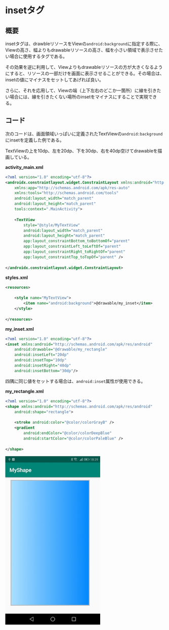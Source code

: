 


# insetタグ

## 概要

insetタグは、drawbleリソースをViewの`android:background`に指定する際に、Viewの高さ、幅よりもdrawableリソースの高さ、幅を小さい領域で表示させたい場合に使用するタグである。

その効果を逆に利用して、Viewよりもdrawableリソースの方が大きくなるようにすると、リソースの一部だけを画面に表示させることができる。その場合は、insetの値にマイナスをセットしてあげれば良い。

さらに、それを応用して、Viewの端（上下左右のどこか一箇所）に線を引きたい場合には、線を引きたくない場所のinsetをマイナスにすることで実現できる。


## コード

次のコードは、画面領域いっぱいに定義されたTextViewの`android:background`にinsetを定義した例である。

TextViewの上を10dp、左を20dp、下を30dp、右を40dp空けてdrawableを描画している。


**activity_main.xml**

```xml
<?xml version="1.0" encoding="utf-8"?>
<androidx.constraintlayout.widget.ConstraintLayout xmlns:android="http://schemas.android.com/apk/res/android"
    xmlns:app="http://schemas.android.com/apk/res-auto"
    xmlns:tools="http://schemas.android.com/tools"
    android:layout_width="match_parent"
    android:layout_height="match_parent"
    tools:context=".MainActivity">

    <TextView
        style="@style/MyTextView"
        android:layout_width="match_parent"
        android:layout_height="match_parent"
        app:layout_constraintBottom_toBottomOf="parent"
        app:layout_constraintLeft_toLeftOf="parent"
        app:layout_constraintRight_toRightOf="parent"
        app:layout_constraintTop_toTopOf="parent" />

</androidx.constraintlayout.widget.ConstraintLayout>
```


**styles.xml**

```xml
<resources>

    <style name="MyTextView">
        <item name="android:background">@drawable/my_inset</item>
    </style>

</resources>

```


**my_inset.xml**

```xml
<?xml version="1.0" encoding="utf-8"?>
<inset xmlns:android="http://schemas.android.com/apk/res/android"
    android:drawable="@drawable/my_rectangle"
    android:insetLeft="20dp"
    android:insetTop="10dp"
    android:insetRight="40dp"
    android:insetBottom="30dp"/>
```

四隅に同じ値をセットする場合は、`android:inset`属性が使用できる。


**my_rectangle.xml**

```xml
<?xml version="1.0" encoding="utf-8"?>
<shape xmlns:android="http://schemas.android.com/apk/res/android"
    android:shape="rectangle">

    <stroke android:color="@color/colorGrayB" />
    <gradient
        android:endColor="@color/colorDeepBlue"
        android:startColor="@color/colorPaleBlue" />

</shape>
```


<img src="./画像/inset.jpg" width="300">


